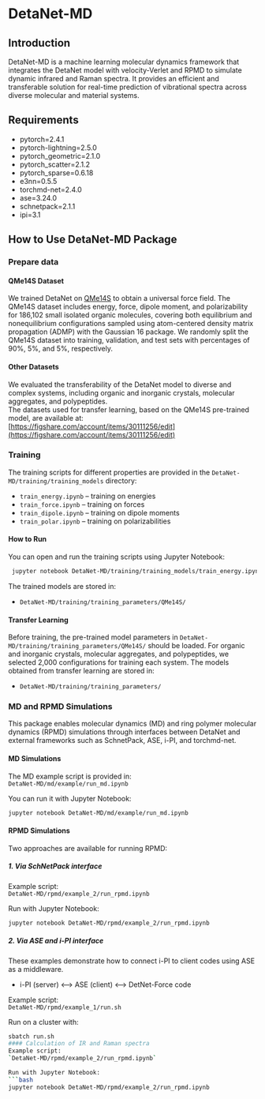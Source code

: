 # DetaNet-MD
## Introduction
DetaNet-MD is a machine learning molecular dynamics framework that integrates the DetaNet model with velocity-Verlet and RPMD to simulate dynamic infrared and Raman spectra. It provides an efficient and transferable solution for real-time prediction of vibrational spectra across diverse molecular and material systems.
## Requirements 
- pytorch=2.4.1  
- pytorch-lightning=2.5.0  
- pytorch_geometric=2.1.0  
- pytorch_scatter=2.1.2  
- pytorch_sparse=0.6.18  
- e3nn=0.5.5  
- torchmd-net=2.4.0  
- ase=3.24.0  
- schnetpack=2.1.1  
- ipi=3.1  
## How to Use DetaNet-MD Package
### Prepare data
#### QMe14S Dataset 
We trained DetaNet on [QMe14S](https://figshare.com/s/889262a4e999b5c9a5b3) to obtain a universal force field. The QMe14S dataset includes energy, force, dipole moment, and polarizability for 186,102 small isolated organic molecules, covering both equilibrium and nonequilibrium configurations sampled using atom-centered density matrix propagation (ADMP) with the Gaussian 16 package. We randomly split the QMe14S dataset into training, validation, and test sets with percentages of 90%, 5%, and 5%, respectively.
#### Other Datasets 
We evaluated the transferability of the DetaNet model to diverse and complex systems, including organic and inorganic crystals, molecular aggregates, and polypeptides.  
The datasets used for transfer learning, based on the QMe14S pre-trained model, are available at:  
[https://figshare.com/account/items/30111256/edit](https://figshare.com/account/items/30111256/edit)

### Training
The training scripts for different properties are provided in the `DetaNet-MD/training/training_models` directory:

- `train_energy.ipynb` – training on energies  
- `train_force.ipynb` – training on forces  
- `train_dipole.ipynb` – training on dipole moments  
- `train_polar.ipynb` – training on polarizabilities  

#### How to Run
You can open and run the training scripts using Jupyter Notebook:

```bash
 jupyter notebook DetaNet-MD/training/training_models/train_energy.ipynb
```
The trained models are stored in:

- `DetaNet-MD/training/training_parameters/QMe14S/`
  
#### Transfer Learning 
Before training, the pre-trained model parameters in  `DetaNet-MD/training/training_parameters/QMe14S/` should be loaded. For organic and inorganic crystals, molecular aggregates, and polypeptides, we selected 2,000 configurations for training each system.
The models obtained from transfer learning are stored in: 

- `DetaNet-MD/training/training_parameters/`
  
### MD and RPMD Simulations

This package enables molecular dynamics (MD) and ring polymer molecular dynamics (RPMD) simulations through interfaces between DetaNet and external frameworks such as SchnetPack, ASE, i-PI, and torchmd-net.

#### MD Simulations
The MD example script is provided in:  
`DetaNet-MD/md/example/run_md.ipynb`  

You can run it with Jupyter Notebook:

```bash
jupyter notebook DetaNet-MD/md/example/run_md.ipynb
```
#### RPMD Simulations
Two approaches are available for running RPMD:

##### 1. Via SchNetPack interface

Example script:  
`DetaNet-MD/rpmd/example_2/run_rpmd.ipynb`  

Run with Jupyter Notebook:
```bash
jupyter notebook DetaNet-MD/rpmd/example_2/run_rpmd.ipynb
```
##### 2. Via ASE and i-PI interface
These examples demonstrate how to connect i-PI to client codes using ASE as a middleware.  

- i-PI (server) ⟷ ASE (client) ⟷ DetNet-Force code  

Example script:  
`DetaNet-MD/rpmd/example_1/run.sh`  

Run on a cluster with:
```bash
sbatch run.sh
#### Calculation of IR and Raman spectra
Example script:  
`DetaNet-MD/rpmd/example_2/run_rpmd.ipynb`  

Run with Jupyter Notebook:
```bash
jupyter notebook DetaNet-MD/rpmd/example_2/run_rpmd.ipynb
```
